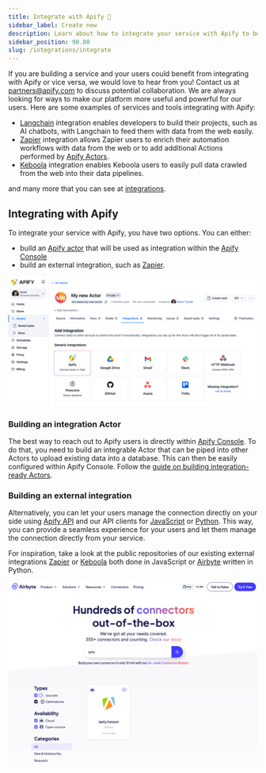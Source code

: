 ```yaml
---
title: Integrate with Apify 🤝
sidebar_label: Create new
description: Learn about how to integrate your service with Apify to benefit from a mutual integration.
sidebar_position: 90.00
slug: /integrations/integrate
---
```


If you are building a service and your users could benefit from integrating with Apify or vice versa, we would love to hear from you! Contact us at [partners@apify.com](mailto:partners@apify.com) to discuss potential collaboration. We are always looking for ways to make our platform more useful and powerful for our users. Here are some examples of services and tools integrating with Apify:

- [Langchain](./ai/langchain.md) integration enables developers to build their projects, such as AI chatbots, with Langchain to feed them with data from the web easily.
- [Zapier](./workflows-and-notifications/zapier.md) integration allows Zapier users to enrich their automation workflows with data from the web or to add additional Actions performed by [Apify Actors](https://apify.com/store).
- [Keboola](integrations/keboola) integration enables Keboola users to easily pull data crawled from the web into their data pipelines.

and many more that you can see at [integrations](./index.mdx).

## Integrating with Apify

To integrate your service with Apify, you have two options. You can either:

- build an [Apify actor](https://apify.com/docs/actor) that will be used as integration within the [Apify Console](https://console.apify.com)
- build an external integration, such as [Zapier](./workflows-and-notifications/zapier.md).

![Integration-ready Actors](./images/integration-ready-actors.png)

### Building an integration Actor

The best way to reach out to Apify users is directly within [Apify Console](https://console.apify.com). To do that, you need to build an integrable Actor that can be piped into other Actors to upload existing data into a database. This can then be easily configured within Apify Console. Follow the [guide on building integration-ready Actors](./actors/integration_ready_actors.md).

### Building an external integration

Alternatively, you can let your users manage the connection directly on your side using [Apify API](https://docs.apify.com/api/v2) and our API clients for [JavaScript](/api/client/js/) or [Python](/api/client/python/). This way, you can provide a seamless experience for your users and let them manage the connection directly from your service.

For inspiration, take a look at the public repositories of our existing external integrations [Zapier](https://github.com/apify/apify-zapier-integration) or [Keboola](https://github.com/apify/keboola-ex-apify) both done in JavaScript or [Airbyte](https://github.com/airbytehq/airbyte/tree/master/airbyte-integrations/connectors/source-apify-dataset) written in Python.

![Airbyte sources tab](./images/airbyte-sources-web.png)
